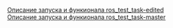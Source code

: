 [Описание запуска и функионала ros_test_task-edited](https://github.com/fulliam/ros_logs_api/tree/main/ros_test_task-edited)  
[Описание запуска и функионала ros_test_task-master](https://github.com/fulliam/ros_logs_api/tree/main/ros_test_task-master)  